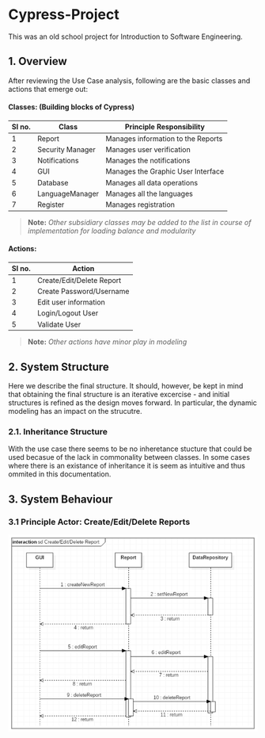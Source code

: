 # Cypress-Project
This was an old school project for Introduction to Software Engineering.

## 1. Overview

After reviewing the Use Case analysis, following are the basic classes and actions that emerge out:

#### __Classes:__ (Building blocks of Cypress) 

| SI no. | Class           | Principle Responsibility            |
| ---    | ---             | ---                                 |
| 1      |Report           | Manages information to the Reports  |
| 2      |Security Manager | Manages user verification           |
| 3      |Notifications    | Manages the notifications           |
| 4      |GUI              | Manages the Graphic User Interface  |
| 5      |Database         | Manages all data operations         |
| 6      |LanguageManager  | Manages all the languages           |
| 7      |Register         | Manages registration                |
> __Note:__ _Other subsidiary classes may be added to the list in course of implementation for loading balance and modularity_

#### __Actions:__

| SI no. | Action                    |
| ---    | ---                       |
| 1      | Create/Edit/Delete Report |
| 2      | Create Password/Username  |
| 3      | Edit user information     |
| 4      | Login/Logout User         |
| 5      | Validate User             |
> __Note:__ _Other actions have minor play in modeling_

## 2. System Structure

Here we describe the final structure. It should, however, be kept in mind that obtaining the final structure is an iterative excercise - and initial structures is refined as the design moves forward. In particular, the dynamic modeling has an impact on the strucutre. 

### 2.1. Inheritance Structure

With the use case there seems to be no inheretance stucture that could be used becasue of the lack in commonality between classes. In some cases where there is an existance of inheritance it is seem as intuitive and thus ommited in this documentation.

## 3. System Behaviour 

### 3.1 Principle Actor: Create/Edit/Delete Reports

![alt text](images/createDeleteAction.png "UML Diagram for action Create/Edit/Delete Reports")